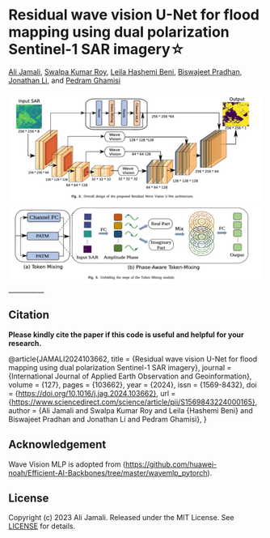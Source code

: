 # Residual wave vision U-Net for flood mapping using dual polarization Sentinel-1 SAR imagery☆

[Ali Jamali](https://www.researchgate.net/profile/Ali-Jamali), [Swalpa Kumar Roy](https://swalpa.github.io), [Leila Hashemi Beni](https://www.ncat.edu/employee-bio.php?directoryID=1901247546), [Biswajeet Pradhan](https://profiles.uts.edu.au/Biswajeet.Pradhan), [Jonathan Li](https://uwaterloo.ca/geography-environmental-management/people-profiles/jonathan-li), and [Pedram Ghamisi](https://www.iarai.ac.at/people/pedramghamisi/)


<img src="Model.jpg"/>
<img src="Wave.jpg"/>
___________


Citation
---------------------

**Please kindly cite the paper if this code is useful and helpful for your research.**

@article{JAMALI2024103662,
title = {Residual wave vision U-Net for flood mapping using dual polarization Sentinel-1 SAR imagery},
journal = {International Journal of Applied Earth Observation and Geoinformation},
volume = {127},
pages = {103662},
year = {2024},
issn = {1569-8432},
doi = {https://doi.org/10.1016/j.jag.2024.103662},
url = {https://www.sciencedirect.com/science/article/pii/S1569843224000165},
author = {Ali Jamali and Swalpa Kumar Roy and Leila {Hashemi Beni} and Biswajeet Pradhan and Jonathan Li and Pedram Ghamisi},
}



Acknowledgement
---------------------
 Wave Vision MLP is adopted from (https://github.com/huawei-noah/Efficient-AI-Backbones/tree/master/wavemlp_pytorch).


## License

Copyright (c) 2023 Ali Jamali. Released under the MIT License. See [LICENSE](LICENSE) for details.
